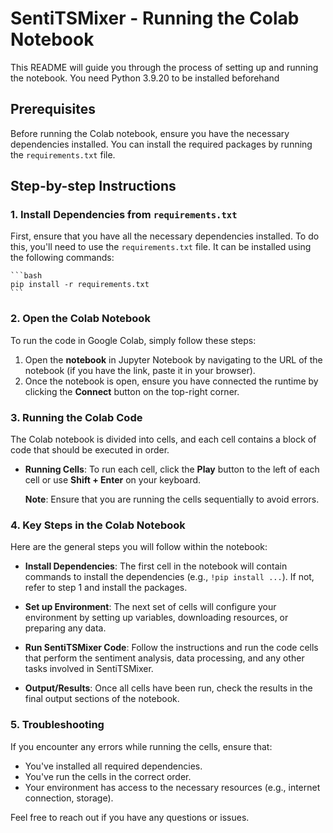 # SentiTSMixer - Running the Colab Notebook

This README will guide you through the process of setting up and running the notebook.
You need Python 3.9.20 to be installed beforehand

## Prerequisites

Before running the Colab notebook, ensure you have the necessary dependencies installed. You can install the required packages by running the `requirements.txt` file.

## Step-by-step Instructions

### 1. Install Dependencies from `requirements.txt`

First, ensure that you have all the necessary dependencies installed. To do this, you'll need to use the `requirements.txt` file. It can be installed using the following commands:

    ```bash
    pip install -r requirements.txt
    ```

### 2. Open the Colab Notebook

To run the code in Google Colab, simply follow these steps:

1. Open the **notebook** in Jupyter Notebook by navigating to the URL of the notebook (if you have the link, paste it in your browser).
2. Once the notebook is open, ensure you have connected the runtime by clicking the **Connect** button on the top-right corner.

### 3. Running the Colab Code

The Colab notebook is divided into cells, and each cell contains a block of code that should be executed in order.

- **Running Cells**: To run each cell, click the **Play** button to the left of each cell or use **Shift + Enter** on your keyboard.

  **Note**: Ensure that you are running the cells sequentially to avoid errors.

### 4. Key Steps in the Colab Notebook

Here are the general steps you will follow within the notebook:

- **Install Dependencies**: The first cell in the notebook will contain commands to install the dependencies (e.g., `!pip install ...`). If not, refer to step 1 and install the packages.
  
- **Set up Environment**: The next set of cells will configure your environment by setting up variables, downloading resources, or preparing any data.

- **Run SentiTSMixer Code**: Follow the instructions and run the code cells that perform the sentiment analysis, data processing, and any other tasks involved in SentiTSMixer.

- **Output/Results**: Once all cells have been run, check the results in the final output sections of the notebook.

### 5. Troubleshooting

If you encounter any errors while running the cells, ensure that:

- You've installed all required dependencies.
- You've run the cells in the correct order.
- Your environment has access to the necessary resources (e.g., internet connection, storage).

Feel free to reach out if you have any questions or issues.

